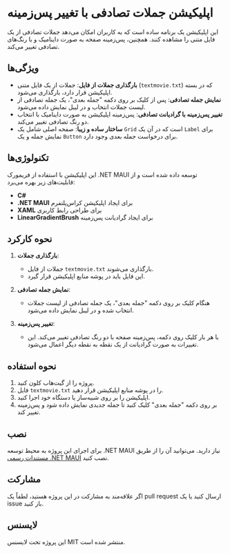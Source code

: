 # اپلیکیشن جملات تصادفی با تغییر پس‌زمینه

این اپلیکیشن یک برنامه ساده است که به کاربران امکان می‌دهد جملات تصادفی از یک فایل متنی را مشاهده کنند. همچنین، پس‌زمینه صفحه به صورت داینامیک و با رنگ‌های تصادفی تغییر می‌کند.

## ویژگی‌ها

- **بارگذاری جملات از فایل**: جملات از یک فایل متنی (`textmovie.txt`) که در بسته اپلیکیشن قرار دارد، بارگذاری می‌شود.
- **نمایش جمله تصادفی**: پس از کلیک بر روی دکمه "جمله بعدی"، یک جمله تصادفی از لیست جملات انتخاب و در لیبل نمایش داده می‌شود.
- **تغییر پس‌زمینه با گرادیانت تصادفی**: پس‌زمینه اپلیکیشن به صورت داینامیک با انتخاب دو رنگ تصادفی تغییر می‌کند.
- **ساختار ساده و زیبا**: صفحه اصلی شامل یک `Grid` است که در آن یک `Label` برای نمایش جمله و یک `Button` برای درخواست جمله بعدی وجود دارد.

## تکنولوژی‌ها

این اپلیکیشن با استفاده از فریمورک .NET MAUI توسعه داده شده است و از قابلیت‌های زیر بهره می‌برد:

- **C#**
- **.NET MAUI** برای ایجاد اپلیکیشن کراس‌پلتفرم
- **XAML** برای طراحی رابط کاربری
- **LinearGradientBrush** برای ایجاد گرادیانت پس‌زمینه

## نحوه کارکرد

1. **بارگذاری جملات**: 
   - جملات از فایل `textmovie.txt` بارگذاری می‌شوند.
   - این فایل باید در پوشه منابع اپلیکیشن قرار گیرد.
   
2. **نمایش جمله تصادفی**:
   - هنگام کلیک بر روی دکمه "جمله بعدی"، یک جمله تصادفی از لیست جملات انتخاب شده و در لیبل نمایش داده می‌شود.
   
3. **تغییر پس‌زمینه**:
   - با هر بار کلیک روی دکمه، پس‌زمینه صفحه با دو رنگ تصادفی تغییر می‌کند. این تغییرات به صورت گرادیانت از یک نقطه به نقطه دیگر اعمال می‌شود.

## نحوه استفاده

1. پروژه را از گیت‌هاب کلون کنید.
2. فایل `textmovie.txt` را در پوشه منابع اپلیکیشن قرار دهید.
3. اپلیکیشن را بر روی شبیه‌ساز یا دستگاه خود اجرا کنید.
4. بر روی دکمه "جمله بعدی" کلیک کنید تا جمله جدیدی نمایش داده شود و پس‌زمینه تغییر کند.

## نصب

برای اجرای این پروژه به محیط توسعه .NET MAUI نیاز دارید. می‌توانید آن را از طریق [مستندات رسمی .NET MAUI](https://learn.microsoft.com/en-us/dotnet/maui/get-started/) نصب کنید.

## مشارکت

اگر علاقه‌مند به مشارکت در این پروژه هستید، لطفاً یک pull request ارسال کنید یا یک issue باز کنید.

## لایسنس

این پروژه تحت لایسنس MIT منتشر شده است.
